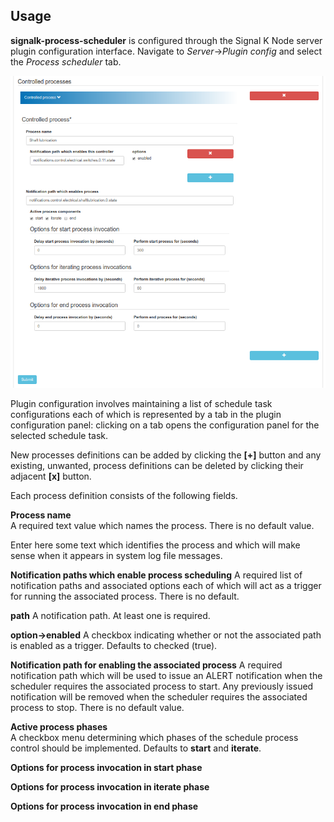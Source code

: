## Usage

 __signalk-process-scheduler__ is configured through the Signal K Node server
plugin configuration interface.
Navigate to _Server_->_Plugin config_ and select the _Process scheduler_ tab.

![Configuration panel](readme/config.png)

Plugin configuration involves maintaining a list of schedule task
configurations each of which is represented by a tab in the plugin
configuration panel: clicking on a tab opens the configuration panel for the
selected schedule task.

New processes definitions can be added by clicking the __[+]__ button
and any existing, unwanted, process definitions can be deleted by clicking
their adjacent __[x]__ button.

Each process definition consists of the following fields.

__Process name__  
A required text value which names the process.
There is no default value.

Enter here some text which identifies the process and which will make sense when
it appears in system log file messages.

__Notification paths which enable process scheduling__
A required list of notification paths and associated options each of which will
act as a trigger for running the associated process.
There is no default.

__path__
A notification path.
At least one is required.

__option->enabled__
A checkbox indicating whether or not the associated path is enabled as a trigger.
Defaults to checked (true).

__Notification path for enabling the associated process__
A required notification path which will be used to issue an ALERT notification
when the scheduler requires the associated process to start.  Any previously
issued notification will be removed when the scheduler requires the associated
process to stop.
There is no default value.

__Active process phases__  
A checkbox menu determining which phases of the schedule process control should
be implemented.
Defaults to __start__ and __iterate__.

__Options for process invocation in start phase__

__Options for process invocation in iterate phase__

__Options for process invocation in end phase__
